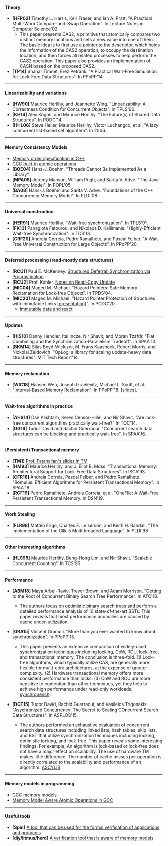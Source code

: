 
#### Theory

* **[HFP02]** Timothy L. Harris, Keir Fraser, and Ian A. Pratt. "A Practical Multi-Word Compare-and-Swap Operation". In Lecture Notes in Computer Science'02.
    * This paper presents CAS2, a primitive that atomically compares two distinct memory locations and sets a new value into one of them. The basic idea is to first use a pointer to the descriptor, which holds the information of the CAS2 operation, to occupy the destination location, and then forces all related processes to help perform the CAS2 operation. This paper also provides an implementation of CASN based on the proposed CAS2.
* **[TP14]** Shahar Timnet, Erez Petrank. "A Practical Wait-Free Simulation for Lock-Free Data Structures". In PPoPP'14.

------

#### Linearizability and variations

* **[HW90]** Maurice Herlihy, and Jeannette Wing. "Linearizability: A Correctness Condition for Concurrent Objects". In TPLS'90.
* **[KH14]** Alex Kogan, and Maurice Herlihy. "The Future(s) of Shared Data Structures". In PODC'14.
* **[HHL06]** Steve Heller, Maurice Herlihy, Victor Luchangco, et al. "A lazy concurrent list-based set algorithm". In 2006.

------
#### Memory Consistency Models 

- [Memory order specification in C++](https://en.cppreference.com/w/cpp/atomic/memory_order)
- [GCC built-in atomic operations](https://gcc.gnu.org/onlinedocs/gcc/_005f_005fatomic-Builtins.html)
- **[BOE04]** Hans-J. Boehm. "Threads Cannot Be Implemented As a Library".
- **[MPA05]** Jeremy Manson, William Pugh, and Sarita V. Adve. "The Jave Memory Model". In POPL'05.
- **[BA08]** Hans-J. Boehm and Sarita V. Adve. "Foundations of the C++ Concurrency Memory Model". In PLDI'08.

------
#### Universal construction

* **[HER91]** Maurice Herlihy. "Wait-free synchronization". In TPLS'91.
* **[FK13]** Panagiota Fatourou, and Nikolaos D. Kallimanis. "Highly-Efficient Wait-free Synchronization". In TCS'13.
* **[CRF20]** Andreia Correia, Pedro Ramalhete, and Pascal Felber. "A Wait-Free Universal Construction for Large Objects". In PPoPP'20.

------
#### Deferred processing (read-mostly data structures)

* **[RCU1]** Paul E. McKenney. [Structured Deferral: Synchronization via Procrastination](https://queue.acm.org/detail.cfm?id=2488549)
* **[RCU2]** Prof. Kohler. [Notes on Read-Copy Update](http://read.seas.harvard.edu/~kohler/class/cs261-f11/rcu.html)
* **[MIC04]** Maged M. Michael. "Hazard Pointers: Safe Memory Reclamation for Lock-free Objects". In TPDS'04.
* **[MIC20]** Maged M. Michael. "Hazard Pointer Protection of Structures with Immutable Links [[presentation]](https://www.youtube.com/watch?v=HYCPN6Kp_Ao)". In PODC'20.
  * [Immutable data and react](https://www.youtube.com/watch?v=I7IdS-PbEgI)

------
#### Updates

* **[HIS10]** Danny Hendler, Itai Incze, Nir Shavit, and Moran Tzafrir. "Flat Combining and the Synchronization-Parallelism Tradeoff". In SPAA'10.
* **[BKM14]** Silas Boyd-Wickizer, M. Frans Kaashoek, Robert Morris, and Nickolai Zeldovich. "OpLog: a library for scaling update-heavy data structures". MIT Tech Report'14.

------
#### Memory reclamation

* **[WIC18]** Haosen Wen, Joseph Izraelevitz, Michael L. Scott, et al. "Interval-Based Memory Reclamation". In PPoPP'18. [[slides]](https://www.cs.rochester.edu/u/hwen5/papers/wen-ppopp-2018-slides.pdf).

------
#### Wait-free algorithms in practice

* **[AHS14]** Dan Alishtarh, Keren Censor-Hillel, and Nir Shavit. "Are lock-free concurrent algorithms practically wait-free?" In TOC'14.
* **[DG16]** Tudor David and Rachid Guerraoui. "Concurrent search data structures can be blocking and practically wait-free". In SPAA'16.

------
#### (Persistent) Transactional memory

* **[TM1]** [Prof. Fatahalian's slides in TM](http://cs149.stanford.edu/fall19/lecture/transactionalmem)
* **[HM93]** Maurice Herlihy, and J. Eliot B. Moss. "Transactional Memory: Architectural Support for Lock-Free Data Structures". In ISCA'93.
* **[CFR18]** Andreia Correia, Pascal Felber, and Pedro Ramalhete. "Romulus: Efficient Algorithms for Persistent Transactional Memory". In SPAA'18.
* **[RCF19]** Pedro Ramalhete, Andreia Correia, et al. "OneFile: A Wait-Free Persistent Transactional Memory. In DSN'19.

------
#### Work Stealing

* **[FLR98]** Matteo Frigo, Charles E. Leiserson, and Keith H. Randall. "The Implementation of the Cilk-5 Multithreaded Language". In PLDI'98

------
#### Other interesting algorithms

* **[HLS95]** Maurice Herlihy, Beng-Hong Lim, and Nir Shavit. "Scalable Concurrent Counting". In TCS'95.

------
#### Performance

* **[ABM18]** Maya Arbel-Raviv, Trevor Brown, and Adam Morrison. "Getting to the Root of Concurrent Binary Search Tree Performance". In ATC'18.
  * The authors focus on optimistic binary search trees and perform a detailed performance analysis of 10 state-of-the-art BSTs. This paper reveals that most performance anomalies are caused by cache under-utilization.

* **[GRA15]** Vincent Gramoli. "More than you ever wanted to know about synchronization". In PPoPP'15.
  * This paper presents an extensive comparison of widely-used synchronization techniques including locking, CoW, RCU, lock-free, and transactional memory. The conclusion is three-fold. (1) Lock-free algorithms, which typically utilize CAS, are generally more flexible for multi-core architectures, at the expense of greater complexity. (2) Hardware transactional memory offers more consistent performance than locks. (3) CoW and RCU are more sensitive to contention than other techniques, yet they help to achieve high performance under read-only workloads. [synchrobench](https://github.com/gramoli/synchrobench).

* **[DGT15]** Tudor David, Rachid Guerraoui, and Vasileios Trigonakis. "Asychronized Concurrency: The Secret to Scaling COncurrent Search Data Structures". In ASPLOS'15.
  * The authors performed an exhaustive evaluation of concurrent search data structures including linked lists, hash tables, skip lists, and BST that utilize synchronization techniques including locking, optimistic locking, and lock-free. This paper reveals some interesting findings. For example, An algorithm is lock-based or lock-free does not have a major effect on scalability. The use of hardware TM makes little difference. The number of cache misses per operation is directly correlated to the scalability and performance of an algorithm. [ASCYLIB](https://github.com/LPD-EPFL/ASCYLIB)

------
#### Memory models in programming

- [GCC memory models](https://gcc.gnu.org/wiki/Atomic/GCCMM/AtomicSync)
- [Memory Model Aware Atomic Operations in GCC](https://gcc.gnu.org/onlinedocs/gcc/_005f_005fatomic-Builtins.html)

------
#### Useful tools

- **[Spin]** [A tool that can be used for the formal verification of applications and protocols](http://spinroot.com/spin/whatispin.html)
- **[diy/litmus/herd]** [A verification tool that is aware of memory models](http://diy.inria.fr/)



